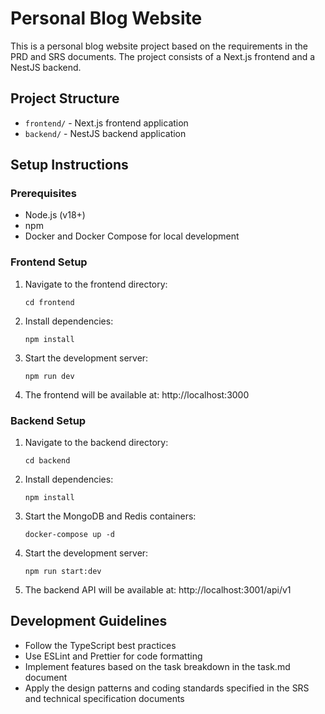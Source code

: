 # Personal Blog Website

This is a personal blog website project based on the requirements in the PRD and SRS documents. The project consists of a Next.js frontend and a NestJS backend.

## Project Structure

- `frontend/` - Next.js frontend application
- `backend/` - NestJS backend application

## Setup Instructions

### Prerequisites

- Node.js (v18+)
- npm
- Docker and Docker Compose for local development

### Frontend Setup

1. Navigate to the frontend directory:
   ```
   cd frontend
   ```

2. Install dependencies:
   ```
   npm install
   ```

3. Start the development server:
   ```
   npm run dev
   ```

4. The frontend will be available at: http://localhost:3000

### Backend Setup

1. Navigate to the backend directory:
   ```
   cd backend
   ```

2. Install dependencies:
   ```
   npm install
   ```

3. Start the MongoDB and Redis containers:
   ```
   docker-compose up -d
   ```

4. Start the development server:
   ```
   npm run start:dev
   ```

5. The backend API will be available at: http://localhost:3001/api/v1

## Development Guidelines

- Follow the TypeScript best practices
- Use ESLint and Prettier for code formatting
- Implement features based on the task breakdown in the task.md document
- Apply the design patterns and coding standards specified in the SRS and technical specification documents 